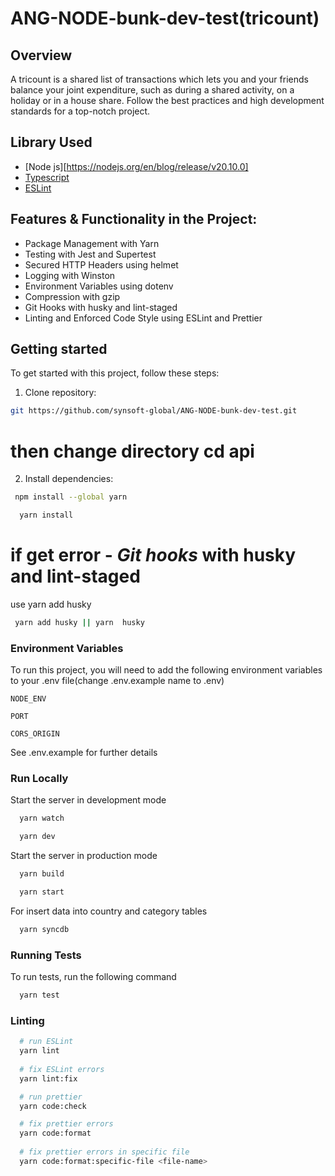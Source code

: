 # ANG-NODE-bunk-dev-test(tricount)

## Overview
 A tricount is a shared list of transactions which lets you and your friends balance your joint expenditure, such as during a shared activity, on a holiday or in a house share.
 Follow the best practices and high development standards for a top-notch project.


 ## Library Used
 - [Node js][https://nodejs.org/en/blog/release/v20.10.0]
-  [Typescript](https://www.typescriptlang.org/)
- [ESLint](https://eslint.org/)

## Features & Functionality in the Project:

- Package Management with Yarn
- Testing with Jest and Supertest
- Secured HTTP Headers using helmet
- Logging with Winston
- Environment Variables using dotenv
- Compression with gzip
- Git Hooks with husky and lint-staged
- Linting and Enforced Code Style using ESLint and Prettier


## Getting started

To get started with this project, follow these steps:

1. Clone repository:
```bash
git https://github.com/synsoft-global/ANG-NODE-bunk-dev-test.git
```
 # then change directory  cd api

2. Install dependencies:

```bash
 npm install --global yarn
```

```bash
  yarn install
```
# if get error - ***Git hooks*** with husky and lint-staged

 use yarn add husky
 ```bash
  yarn add husky || yarn  husky
```
### Environment Variables

To run this project, you will need to add the following environment variables to your .env file(change .env.example name  to .env)
 
`NODE_ENV`

`PORT`

`CORS_ORIGIN`

See .env.example for further details
  
<!-- Run Locally -->
### Run Locally

Start the server in development mode

```bash
  yarn watch
```

```bash
  yarn dev
```

<!-- Run production  -->
Start the server in production mode

```bash
  yarn build
```
```bash
  yarn start
```


For insert data into country and category tables

```bash
  yarn syncdb 
```

<!-- Running Tests -->
### Running Tests

To run tests, run the following command

```bash
  yarn test
```


### Linting

```bash
  # run ESLint
  yarn lint
  
  # fix ESLint errors
  yarn lint:fix

  # run prettier
  yarn code:check

  # fix prettier errors
  yarn code:format
  
  # fix prettier errors in specific file
  yarn code:format:specific-file <file-name>
```

